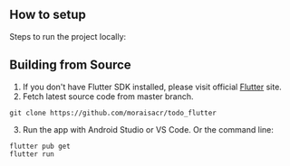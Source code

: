 ## How to setup

Steps to run the project locally:

## Building from Source

1. If you don't have Flutter SDK installed, please visit official [Flutter](https://flutter.dev/) site.
2. Fetch latest source code from master branch.

```
git clone https://github.com/moraisacr/todo_flutter
```

3. Run the app with Android Studio or VS Code. Or the command line:

```
flutter pub get
flutter run
```
